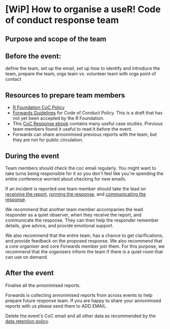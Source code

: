 # [WiP] How to organise a useR! Code of conduct response team

## Purpose and scope of the team


## Before the event: 
define the team, set up the email, set up how to identify and introduce the team, prepare the team, orga team vs. volunteer team with orga point of contact

## Resources to prepare team members
- [R Foundation CoC Policy](https://www.r-project.org/coc-policy.html)
- [Forwards Guidelines](https://github.com/forwards/foundation/blob/7fe098d0fd82902c91449160487c90f768e4f39c/coc_policy/guidelines.md) for Code of Conduct Policy. This is a draft that has not yet been accepted by the R Foundation.
- This [CoC Response ebook](https://frameshiftconsulting.com/code-of-conduct-book/) contains many useful case studies. Previous team members found it useful to read it before the event.
- Forwards can share annonimised previous reports with the team, but they are not for public circulation.


## During the event
Team members should check the coc email regularly. 
You might want to take turns being responsible for it so you don't feel like you're spending the entire conference worried about checking for new emails.

If an incident is reported one team member should take the lead on [receiving the report](https://github.com/forwards/foundation/blob/7fe098d0fd82902c91449160487c90f768e4f39c/coc_policy/guidelines.md#receiving-code-of-conduct-violation-reports), 
[rorming the response](https://github.com/forwards/foundation/blob/7fe098d0fd82902c91449160487c90f768e4f39c/coc_policy/guidelines.md#response-to-harrassment-report), 
and [communicating the response](https://github.com/forwards/foundation/blob/7fe098d0fd82902c91449160487c90f768e4f39c/coc_policy/guidelines.md#communicating-the-response). 

We recommend that another team member accompanies the lead responder as a quiet observer, when they receive the report, and communicate the response.
They can then help the responder remember details, give advice, and provide emotional support. 

We also recommend that the entire team, has a chance to get clarifications, and provide feedback on the proposed response. 
We also recommend that a core organiser and core Forwards member join them. 
For this purpose, we recommend that the organisers inform the team if there is a quiet room that can use on demand.

## After the event
Finalise all the annonimised reports.

Forwards is collecting annonimised reports from across events to help prepare future response team. If you are happy to share your annonimised reports with us please send them to ADD EMAIL.

Delete the event's CoC email and all other data as recommended by the [data retention policy](https://github.com/forwards/foundation/blob/7fe098d0fd82902c91449160487c90f768e4f39c/coc_policy/guidelines.md#data-retention-policy).
